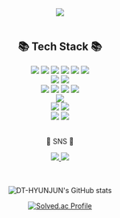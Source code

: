 <div align=center>
	<img src="https://capsule-render.vercel.app/api?type=cylinder&color=d1dfe8&height=130&section=header&text=HyunJun%20Github!&fontSize=70" />	
</div>
<br>
<div align=center>
	<h2>📚 Tech Stack 📚</h2>
</div>

<div align="center">
	<img src="https://img.shields.io/badge/C-A8B9CC?style=flat&logo=C&logoColor=white"/>
	<img src="https://img.shields.io/badge/C++-00599C?style=flat&logo=C%2B%2B&logoColor=white"/>
	<img src="https://img.shields.io/badge/C%23-239120?style=flat&logo=csharp&logoColor=white"/>
	<img src="https://img.shields.io/badge/JAVA-007396?style=flat&logo=java&logoColor=white">
	<img src="https://img.shields.io/badge/PYTHON-3776AB?style=flat&logo=Python&logoColor=white"/>
	<img src="https://img.shields.io/badge/TENSORFLOW-FF6F00?style=flat&logo=tensorflow&logoColor=white"/>
	<br>
	<img src="https://img.shields.io/badge/ORACLE-F80000?style=flat&logo=oracle&logoColor=white">
	<img src="https://img.shields.io/badge/MYSQL-4479A1?style=flat&logo=mysql&logoColor=white">
	<br>
	<img src="https://img.shields.io/badge/DJANGO-092E20?style=flat&logo=django&logoColor=white">
	<img src="https://img.shields.io/badge/UNITY-FFFFFF?style=flat&logo=unity&logoColor=black">
	<img src="https://img.shields.io/badge/ANDROID STUDIO-3DDC84?style=flat&logo=androidstudio&logoColor=white">
	<img src="https://img.shields.io/badge/JUPYTER-F37626?style=flat&logo=jupyter&logoColor=white">
	<br>
	<img src="https://img.shields.io/badge/LINUX-FCC624?style=flat&logo=linux&logoColor=black">
	<br>
	<img src="https://img.shields.io/badge/RASPBERRY PI-A22846?style=flat&logo=raspberrypi&logoColor=white">
	<img src="https://img.shields.io/badge/ARDUINO-00979D?style=flat&logo=ARDUINO&logoColor=white">
	<br>
	<img src="https://img.shields.io/badge/GITHUB-181717?style=flat&logo=GitHub&logoColor=white"/>
	<img src="https://img.shields.io/badge/GIT-F05032?style=flat&logo=Git&logoColor=white"/>
</div>

<br>

<div align=center>
	<p>🎨 SNS 🎨</p>
</div>
<div align=center>
	<a href="https://www.instagram.com/dthyunjun/">
		<img src="https://img.shields.io/badge/Instagram-E4405F?style=flat&logo=Instagram&logoColor=white"/>
	</a>
	<a href="https://code-voyage.tistory.com/">
		<img src="https://img.shields.io/badge/Tistory-000000?style=flat&logo=Tistory&logoColor=white"/>
	</a>
</div>
<br></br>

<div align=center>

![DT-HYUNJUN's GitHub stats](https://github-readme-stats.vercel.app/api?username=DT-HYUNJUN&show_icons=true&theme=slateorange)

[![Solved.ac Profile](http://mazassumnida.wtf/api/v2/generate_badge?boj=anglelous)](https://solved.ac/anglelous/)

</div>